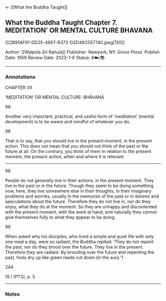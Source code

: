 <- [[What the Buddha Taught]]
## What the Buddha Taught Chapter 7. MEDITATION’ OR MENTAL CULTURE BHAVANA

![[2B91AF91-DD25-4667-B373-D2D46C057740.jpeg|150]]

Author: [[Walpola Sri Rahula]]
Publisher: Newyork, NY: _Grove Press_.
Publish Date: 1959
Review Date: 2023-1-6
Status: #☁️/📚 

___

### Annotations

CHAPTER VII

‘MEDITATION’ OR MENTAL CULTURE: BHĀVANĀ

98

Another very important, practical, and useful form of ‘meditation’ (mental development) is to be aware and mindful of whatever you do,

98

That is to say, that you should live in the present moment, in the present action. This does not mean that you should not think of the past or the future at all. On the contrary, you think of them in relation to the present moment, the present action, when and where it is relevant.

---

98 

People do not generally live in their actions, in the present moment. They live in the past or in the future. Though they seem to be doing something now, here, they live somewhere else in their thoughts, in their imaginary problems and worries, usually in the memories of the past or in desires and speculations about the future. Therefore they do not live in, nor do they enjoy, what they do at the moment. So they are unhappy and discontented with the present moment, with the work at hand, and naturally they cannot give themselves fully to what they appear to be doing.

99

When asked why his disciples, who lived a simple and quiet life with only one meal a day, were so radiant, the Buddha replied: ‘They do not repent the past, nor do they brood over the future. They live in the present. Therefore they are radiant. By brooding over the future and repenting the past, fools dry up like green reeds cut down (in the sun).’1

244

1S I (PTS), p. 5.

___

### Notes

